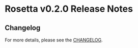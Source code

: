 # Rosetta v0.2.0 Release Notes

## Changelog

For more details, please see the [CHANGELOG](https://github.com/cosmos/cosmos-sdk/blob/tools/rosetta/v0.2.0/tools/rosetta/CHANGELOG.md).
